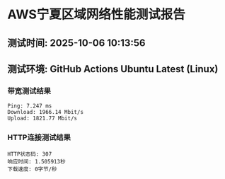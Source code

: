 # AWS宁夏区域网络性能测试报告
## 测试时间: 2025-10-06 10:13:56
## 测试环境: GitHub Actions Ubuntu Latest (Linux)

### 带宽测试结果
```
Ping: 7.247 ms
Download: 1966.14 Mbit/s
Upload: 1821.77 Mbit/s
```

### HTTP连接测试结果
```
HTTP状态码: 307
响应时间: 1.505913秒
下载速度: 0字节/秒
```

